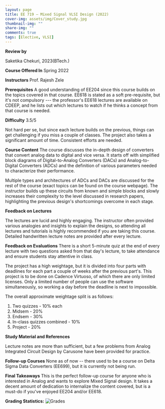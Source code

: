 ```yaml
---
layout: page
title: EE 719 – Mixed Signal VLSI Design (2022)
cover-img: assets/img/Cover_study.jpg
thumbnail-img: ""
share-img: ""
comments: true
tags: [Elective, VLSI]
---
```


**Review by**

Saketika Chekuri, 2023(BTech.)

**Course Offered In**
Spring 2022

**Instructors**
Prof. Rajesh Zele

**Prerequisites**
A good understanding of EE204 since this course builds on the topics covered in that course. EE618 is stated as a soft pre-requisite, but it's not compulsory --- the professor's EE618 lectures are available on CDEEP, and he lists out which lectures to watch if he thinks a concept from that course is needed.

**Difficulty**
3.5/5

Not hard per se, but since each lecture builds on the previous, things can get challenging if you miss a couple of classes. The project also takes a significant amount of time.
Consistent efforts are needed.

**Course Content**
The course discusses the in-depth design of converters that convert analog data to digital and vice versa. It starts off with simplified block diagrams of Digital-to-Analog Converters (DACs) and Analog-to-Digital Converters (ADCs) and the definition of various parameters needed to characterize their performance.

Multiple types and architectures of ADCs and DACs are discussed for the rest of the course (exact topics can be found on the course webpage). The instructor builds up these circuits from known and simple blocks and slowly increases their complexity to the level discussed in research papers, highlighting the previous design's shortcomings overcome in each stage.


**Feedback on Lectures**

The lectures are lucid and highly engaging. The instructor often provided various analogies and insights to explain the designs, so attending all lectures and tutorials is highly recommended if you are taking this course. Detailed handwritten lecture notes are provided after every lecture.

**Feedback on Evaluations**
There is a short 5-minute quiz at the end of every lecture with two questions asked from that day's lecture, to take attendance and ensure students stay attentive in class.

The project has a high weightage, but it is divided into four parts with deadlines for each part a couple of weeks after the previous part's. This project is to be done on Cadence Virtuoso, of which there are only limited licenses. Only a limited number of people can use the software simultaneously, so working a day before the deadline is next to impossible.

The overall approximate weightage split is as follows:

1. Two quizzes - 10% each
2. Midsem - 20%
3. Endsem - 30%
4. In-class quizzes combined - 10%
5. Project - 20%
 
**Study Material and References**

Lecture notes are more than sufficient, but a few problems from Analog Integrated Circuit Design by Carusone have been provided for practice.

**Follow-up Courses**
None as of now -- there used to be a course on Delta Sigma Data Converters (EE699), but it is currently not being run.

**Final Takeaways**
This is the perfect follow-up course for anyone who is interested in Analog and wants to explore Mixed Signal design. It takes a decent amount of dedication to internalize the content covered, but is a must-do if you've enjoyed EE204 and/or EE618. 

**Grading Statistics:**
![Grades](EE719_2022_grades.png)
